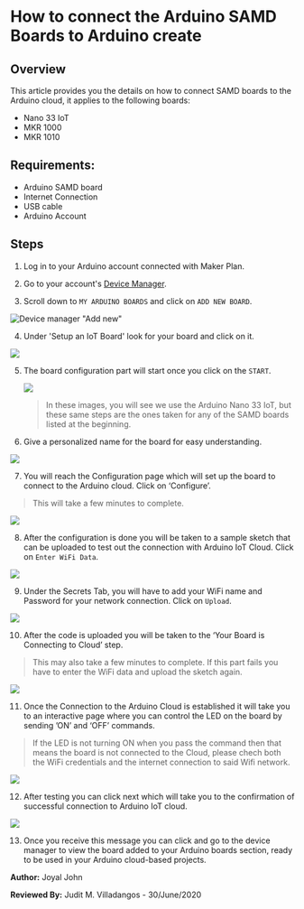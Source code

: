 # How to connect the Arduino SAMD Boards to Arduino create

## Overview
This article provides you the details on how to connect SAMD boards to the Arduino cloud, it applies to the following boards:

* Nano 33 IoT
* MKR 1000
* MKR 1010

## Requirements:
* Arduino SAMD board
* Internet Connection
* USB cable
* Arduino Account

## Steps

1. Log in to your Arduino account connected with Maker Plan.
2. Go to your account's [Device Manager](https://create.arduino.cc/devices/).

3. Scroll down to `MY ARDUINO BOARDS` and click on `ADD NEW BOARD`.

  ![Device manager "Add new"](/assets/img/online/create/Devices_newArduinoBoard.png)

4. Under 'Setup an IoT Board' look for your board and click on it.

  ![](/assets/img/online/create/Devices_ChooseArduino.png)

5. The board configuration part will start once you click on the `START`.

    ![](/assets/img/online/create/Devices_SAMDStart.png)

    > In these images, you will see we use the Arduino Nano 33 IoT, but these same steps are the ones taken for any of the SAMD boards listed at the beginning.

6. Give a personalized name for the board for easy understanding.

  ![](/assets/img/online/create/Devices_SAMDNaming.png)

7. You will reach the Configuration page which will set up the board to connect to the Arduino cloud. Click on ‘Configure’.
  >  This will take a few minutes to complete.

 ![](/assets/img/online/create/Devices_MKRWANConfiguration.png)

8. After the configuration is done you will be taken to a sample sketch that can be uploaded to test out the connection with Arduino IoT Cloud. Click on `Enter WiFi Data`.

  ![](/assets/img/online/create/Devices_SAMDWiFiSketch.png)

9. Under the Secrets Tab, you will have to add your WiFi name and Password for your network connection. Click on `Upload`.  

  ![](/assets/img/online/create/Devices_SAMDWiFiCredentials.png)

10. After the code is uploaded you will be taken to the ‘Your Board is Connecting to Cloud’ step.
  > This may also take a few minutes to complete. If this part fails you have to enter the WiFi data and upload the sketch again.

  ![](/assets/img/online/create/Devices_SAMDWiFiCheck.png)

11. Once the Connection to the Arduino Cloud is established it will take you to an interactive page where you can control the LED on the board by sending ’ON’ and ‘OFF’ commands.

  > If the LED is not turning ON when you pass the command then that means the board is not connected to the Cloud, please chech both the WiFi credentials and the internet connection to said Wifi network.

  ![](/assets/img/online/create/Devices_SAMDPlay.png)

12. After testing you can click next which will take you to the confirmation of successful connection to Arduino IoT cloud.

  ![](/assets/img/online/create/Devices_SAMDReady.png)

13. Once you receive this message you can click and go to the device manager to view the board added to your Arduino boards section, ready to be used in your Arduino cloud-based projects.



**Author:** Joyal John

**Reviewed By:** Judit M. Villadangos - 30/June/2020

